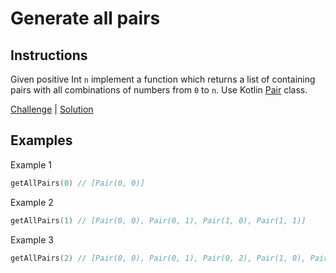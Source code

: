 # Generate all pairs

## Instructions

Given positive Int `n` implement a function which returns a list of containing pairs with all combinations of numbers
from `0` to `n`. Use Kotlin [Pair](https://kotlinlang.org/api/latest/jvm/stdlib/kotlin/-pair/) class.

[Challenge](Challenge.kt) | [Solution](Solution.kt)

## Examples

Example 1

```kotlin
getAllPairs(0) // [Pair(0, 0)]
```

Example 2

```kotlin
getAllPairs(1) // [Pair(0, 0), Pair(0, 1), Pair(1, 0), Pair(1, 1)]
```

Example 3

```kotlin
getAllPairs(2) // [Pair(0, 0), Pair(0, 1), Pair(0, 2), Pair(1, 0), Pair(1, 1), Pair(1, 2), Pair(2, 0), Pair(2, 1), Pair(2, 2)]
```
